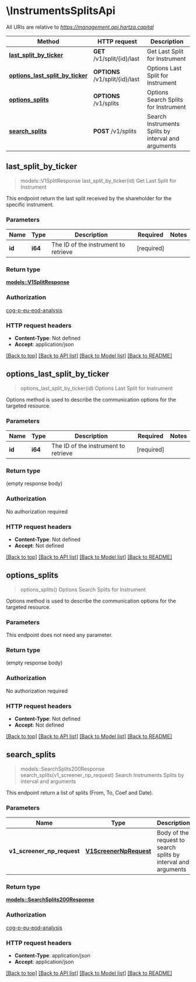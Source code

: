 # \InstrumentsSplitsApi

All URIs are relative to *https://management.api.hartza.capital*

Method | HTTP request | Description
------------- | ------------- | -------------
[**last_split_by_ticker**](InstrumentsSplitsApi.md#last_split_by_ticker) | **GET** /v1/split/{id}/last | Get Last Split for Instrument
[**options_last_split_by_ticker**](InstrumentsSplitsApi.md#options_last_split_by_ticker) | **OPTIONS** /v1/split/{id}/last | Options Last Split for Instrument
[**options_splits**](InstrumentsSplitsApi.md#options_splits) | **OPTIONS** /v1/splits | Options Search Splits for Instrument
[**search_splits**](InstrumentsSplitsApi.md#search_splits) | **POST** /v1/splits | Search Instruments Splits by interval and arguments



## last_split_by_ticker

> models::V1SplitResponse last_split_by_ticker(id)
Get Last Split for Instrument

This endpoint return the last split received by the shareholder for the specific instrument. 

### Parameters


Name | Type | Description  | Required | Notes
------------- | ------------- | ------------- | ------------- | -------------
**id** | **i64** | The ID of the instrument to retrieve | [required] |

### Return type

[**models::V1SplitResponse**](v1SplitResponse.md)

### Authorization

[cog-p-eu-eod-analysis](../README.md#cog-p-eu-eod-analysis)

### HTTP request headers

- **Content-Type**: Not defined
- **Accept**: application/json

[[Back to top]](#) [[Back to API list]](../README.md#documentation-for-api-endpoints) [[Back to Model list]](../README.md#documentation-for-models) [[Back to README]](../README.md)


## options_last_split_by_ticker

> options_last_split_by_ticker(id)
Options Last Split for Instrument

Options method is used to describe the communication options for the targeted resource.

### Parameters


Name | Type | Description  | Required | Notes
------------- | ------------- | ------------- | ------------- | -------------
**id** | **i64** | The ID of the instrument to retrieve | [required] |

### Return type

 (empty response body)

### Authorization

No authorization required

### HTTP request headers

- **Content-Type**: Not defined
- **Accept**: Not defined

[[Back to top]](#) [[Back to API list]](../README.md#documentation-for-api-endpoints) [[Back to Model list]](../README.md#documentation-for-models) [[Back to README]](../README.md)


## options_splits

> options_splits()
Options Search Splits for Instrument

Options method is used to describe the communication options for the targeted resource.

### Parameters

This endpoint does not need any parameter.

### Return type

 (empty response body)

### Authorization

No authorization required

### HTTP request headers

- **Content-Type**: Not defined
- **Accept**: Not defined

[[Back to top]](#) [[Back to API list]](../README.md#documentation-for-api-endpoints) [[Back to Model list]](../README.md#documentation-for-models) [[Back to README]](../README.md)


## search_splits

> models::SearchSplits200Response search_splits(v1_screener_np_request)
Search Instruments Splits by interval and arguments

This endpoint return a list of splits (From, To, Coef and Date).

### Parameters


Name | Type | Description  | Required | Notes
------------- | ------------- | ------------- | ------------- | -------------
**v1_screener_np_request** | [**V1ScreenerNpRequest**](V1ScreenerNpRequest.md) | Body of the request to search splits by interval and arguments | [required] |

### Return type

[**models::SearchSplits200Response**](SearchSplits_200_response.md)

### Authorization

[cog-p-eu-eod-analysis](../README.md#cog-p-eu-eod-analysis)

### HTTP request headers

- **Content-Type**: application/json
- **Accept**: application/json

[[Back to top]](#) [[Back to API list]](../README.md#documentation-for-api-endpoints) [[Back to Model list]](../README.md#documentation-for-models) [[Back to README]](../README.md)

